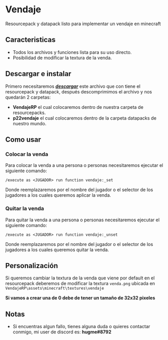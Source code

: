 # Vendaje
 Resourcepack y datapack listo para implementar un vendaje en minecraft
 
## Caracteristicas
- Todos los archivos y funciones lista para su uso directo.
- Posibilidad de modificar la textura de la venda.

## Descargar e instalar
Primero necesitaremos [***descargar***](https://github.com/Julioxidop/Vendaje/releases/tag/1.0 "aquí") este archivo que con tiene el resourcepack y datapack, después descomprimimos el archivo y nos quedarán 2 carpetas:
- **VendajeRP** el cual colocaremos dentro de nuestra carpeta de resourcepacks.
- **p22vendaje** el cual colocaremos dentro de la carpeta datapacks de nuestro mundo.

## Como usar
### Colocar la venda
Para colocar la venda a una persona o personas necesitaremos ejecutar el siguiente comando:
```
/execute as <JUGADOR> run function vendaje:_set
```
Donde reemplazaremos <JUGADOR> por el nombre del jugador o el selector de los jugadores a los cuales queremos aplicar la venda.
 
### Quitar la venda
Para quitar la venda a una persona o personas necesitaremos ejecutar el siguiente comando:
```
/execute as <JUGADOR> run function vendaje:_unset
```
Donde reemplazaremos <JUGADOR> por el nombre del jugador o el selector de los jugadores a los cuales queremos quitar la venda.

## Personalización
Si queremos cambiar la textura de la venda que viene por default en el resourcepack deberemos de modificar la textura `venda.png` ubicada en `VendajeRP\assets\minecraft\textures\vendaje`
 
 **Si vamos a crear una de 0 debe de tener un tamaño de 32x32 pixeles**
 
## Notas
- Si encuentras algun fallo, tienes alguna duda o quieres contactar conmigo, mi user de discord es: **hugme#8792**
